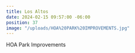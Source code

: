```yaml
---
title: Los Altos
date: 2024-02-15 09:57:00 -06:00
position: 37
image: "/uploads/HOA%20PARK%20IMPROVEMENTS.jpg"
---
```


HOA Park Improvements